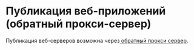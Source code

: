 # Публикация веб-приложений \(обратный прокси-сервер\)

Публикация веб-серверов возможна через[ обратный прокси сервер](../services/reverse-proxy.md).

